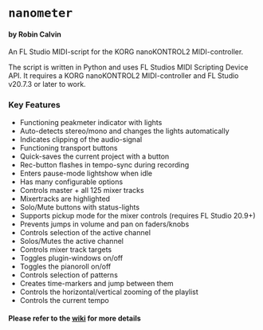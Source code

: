 # `nanometer`
#### by Robin Calvin
An FL Studio MIDI-script for the KORG nanoKONTROL2 MIDI-controller.

The script is written in Python and uses FL Studios MIDI Scripting Device API.
It requires a KORG nanoKONTROL2 MIDI-controller and FL Studio v20.7.3 or later to work.

### Key Features
* Functioning peakmeter indicator with lights
* Auto-detects stereo/mono and changes the lights automatically
* Indicates clipping of the audio-signal
* Functioning transport buttons
* Quick-saves the current project with a button
* Rec-button flashes in tempo-sync during recording
* Enters pause-mode lightshow when idle
* Has many configurable options
* Controls master + all 125 mixer tracks
* Mixertracks are highlighted
* Solo/Mute buttons with status-lights
* Supports pickup mode for the mixer controls (requires FL Studio 20.9+)
* Prevents jumps in volume and pan on faders/knobs
* Controls selection of the active channel
* Solos/Mutes the active channel
* Controls mixer track targets
* Toggles plugin-windows on/off
* Toggles the pianoroll on/off
* Controls selection of patterns
* Creates time-markers and jump between them
* Controls the horizontal/vertical zooming of the playlist
* Controls the current tempo

#### Please refer to the [wiki](https://github.com/olyrhc/nanometer/wiki) for more details
